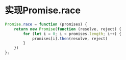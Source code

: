 # 实现Promise.race

```javascript
Promise.race = function (promises) {
    return new Promise(function (resolve, reject) {
        for (let i = 0; i < promises.length; i++) {
            promises[i].then(resolve, reject)
        }
    })
};
```

